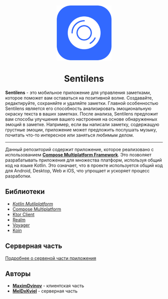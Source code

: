 <p  align="center">
  <img src="docs/logo.png" alt="Sentilens" width="175" height="175"></a>

</p>
<h1 align="center">
  <b>Sentilens</b>
</h1>

**Sentilens** - это мобильное приложение для управления заметками, которое поможет вам оставаться на позитивной волне. Создавайте, редактируйте, сохраняйте и удаляйте заметки. Главной особенностью Sentilens является его способность анализировать эмоциональную окраску текста в ваших заметках. После анализа, Sentilens предложит вам способы улучшения вашего настроения на основе обнаруженных эмоций в заметке. Например, если вы написали заметку, содержащую грустные эмоции, приложение может предложить послушать музыку, почитать что-то интересное или заняться любимым делом.


---

Данный репозиторий содержит приложение, которое реализовано с использованием [**Compose Multiplatform Framework**](https://github.com/JetBrains/compose-multiplatform/#readme). Это позволяет разрабатывать приложения для множества платформ, используя общий код на языке Kotlin. Это означает, что в проекте используется общий код для Android, Desktop, Web и iOS, что упрощает и ускоряет процесс разработки.

## **Библиотеки**

- [*Kotlin Mutliplatform*](https://kotlinlang.org/lp/multiplatform/)
- [Compose Multiplatform](https://www.jetbrains.com/lp/compose-multiplatform/)
- [Ktor Client](https://ktor.io/)
- [Realm](https://realm.io/)
- [Voyager](https://voyager.adriel.cafe/)
- [Koin](https://insert-koin.io/)

## Серверная часть

[Подробнее о сервеной части приложения](https://github.com/MelDxKviel/SentilensBackend/tree/master)

## Авторы

- [**MaximDvinov**](https://github.com/MaximDvinov) - клиентская часть
- [**MelDxKviel**](https://github.com/MelDxKviel) - серверная часть
